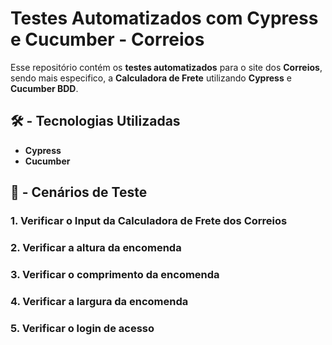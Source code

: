 # Testes Automatizados com Cypress e Cucumber - Correios 

Esse repositório contém os **testes automatizados** para o site dos **Correios**, sendo mais especifico, a **Calculadora de Frete** utilizando **Cypress** e **Cucumber BDD**.

## 🛠️ - Tecnologias Utilizadas 

- **Cypress**
- **Cucumber**

## 📝 - Cenários de Teste 

### 1. **Verificar o Input da Calculadora de Frete dos Correios**

### 2. **Verificar a altura da encomenda** 

### 3. **Verificar o comprimento da encomenda** 

### 4. **Verificar a largura da encomenda**

### 5. **Verificar o login de acesso**
